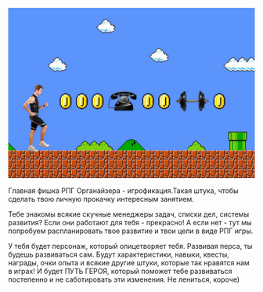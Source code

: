 ![Картинки по запросу "игрофикация"](../../static/img/Игрофикация.jpg)

Главная фишка РПГ Органайзера - игрофикация.Такая штука, чтобы сделать твою личную прокачку интересным занятием.

Тебе знакомы всякие скучные менеджеры задач, списки дел, системы развития? Если они работают для тебя - прекрасно! А если нет - тут мы попробуем распланировать твое развитие и твои цели в виде РПГ игры.

У тебя будет персонаж, который олицетворяет тебя. Развивая перса, ты будешь развиваться сам. Будут характеристики, навыки, квесты, награды, очки опыта и всякие другие штуки, которые так нравятся нам в играх! И будет ПУТЬ ГЕРОЯ, который поможет тебе развиваться постепенно и не саботировать эти изменения. Не лениться, короче)

